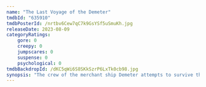 ```yaml
---
name: "The Last Voyage of the Demeter"
tmdbId: "635910"
tmdbPosterId: /nrtbv6Cew7qC7k9GsYSf5uSmuKh.jpg
releaseDate: 2023-08-09
categoryRatings:
    gore: 0
    creepy: 0
    jumpscares: 0
    suspense: 0
    psychological: 0
tmdbBackdropId: /dKC5qWi6S8SKkSzrP6LxTk0cb98.jpg
synopsis: "The crew of the merchant ship Demeter attempts to survive the ocean voyage from Carpathia to London as they are stalked each night by a merciless presence onboard the ship."
---
```

